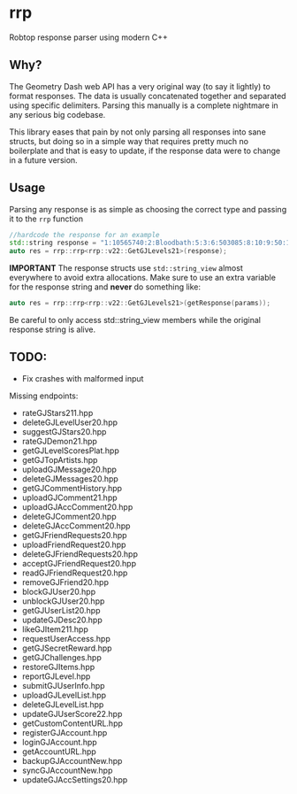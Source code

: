 # rrp

Robtop response parser using modern C++

## Why?

The Geometry Dash web API has a very original way (to say it lightly) to format responses. The data is usually concatenated together and separated using specific delimiters. Parsing this manually is a complete nightmare in any serious big codebase. 

This library eases that pain by not only parsing all responses into sane structs, but doing so in a simple way that requires pretty much no boilerplate and that is easy to update, if the response data were to change in a future version.

## Usage

Parsing any response is as simple as choosing the correct type and passing it to the `rrp` function
```cpp
//hardcode the response for an example
std::string response = "1:10565740:2:Bloodbath:5:3:6:503085:8:10:9:50:10:90849443:12:0:13:21:14:4285711:17:1:43:6:25::18:10:19:10330:42:0:45:24746:3:V2hvc2UgYmxvb2Qgd2lsbCBiZSBzcGlsdCBpbiB0aGUgQmxvb2RiYXRoPyBXaG8gd2lsbCB0aGUgdmljdG9ycyBiZT8gSG93IG1hbnkgd2lsbCBzdXJ2aXZlPyBHb29kIGx1Y2suLi4=:15:3:30:7679228:31:0:37:0:38:0:39:0:46:1:47:2:35:467339|1:21761387:2:Bloodbath Z:5:1:6:3277407:8:10:9:20:10:10030910:12:0:13:20:14:334046:17:1:43:4:25::18:10:19:17840:42:0:45:0:3:UmVtYWtlIG9mIEJCLCBidXQgU2hvcnRlciBhbmQgbXVjaCBlYXNpZXIgWEQgTW9yZSBvZiBhIGdhbWVwbGF5IGxldmVsISAgSnVzdCBhIGZ1biBlYXN5IGRlbW9uLiBWZXJpZmllZCBCeSBYaW9kYXplciEgRW5qb3kgOkQ=:15:3:30:0:31:0:37:3:38:1:39:10:46:1:47:2:35:223469|1:64968478:2:Bloodbath but no:5:1:6:19747356:8:10:9:50:10:2778887:12:0:13:21:14:171471:17::43:6:25::18:8:19:24992:42:0:45:23233:3:Qmxvb2RiYXRoLCBJdCdzIG5vdCBldmVuIHRoaXM=:15:3:30:0:31:0:37:0:38:1:39:8:46:1:47:2:35:706340|1:75795864:2:Bloodbath:5:3:6:12348083:8:10:9:40:10:473190:12:0:13:22:14:14499:17::43:5:25::18:7:19:25025:42:0:45:55985:3:VGhhbmtzIHRvIGV2ZXJ5b25lIGluIG15IGRpc2NvcmQgc2VydmVyIHRoYXQgY29udHJpYnV0ZWQ=:15:3:30:75393195:31:0:37:0:38:1:39:6:46:1:47:2:35:513064#503085:Riot:37415|3277407:Zyzyx:88354|12348083:KNOEPPEL:3009121|19747356:Texic:6152129#1~|~223469~|~2~|~ParagonX9 - HyperioxX~|~3~|~31~|~4~|~ParagonX9~|~5~|~3.77~|~6~|~~|~10~|~http%3A%2F%2Faudio.ngfiles.com%2F223000%2F223469_ParagonX9___HyperioxX.mp3~|~7~|~~|~8~|~1~:~1~|~467339~|~2~|~At the Speed of Light~|~3~|~52~|~4~|~Dimrain47~|~5~|~9.56~|~6~|~~|~10~|~https%3A%2F%2Fgeometrydashcontent.b-cdn.net%2Fsongs%2F467339.mp3~|~7~|~~|~8~|~1~:~1~|~513064~|~2~|~EnV - Uprise~|~3~|~149~|~4~|~Envy~|~5~|~8.71~|~6~|~~|~10~|~http%3A%2F%2Faudio.ngfiles.com%2F513000%2F513064_EnV---Uprise.mp3~|~7~|~UCaRqE7rKwJl1BvMRU4FFVJQ~|~8~|~1~:~1~|~706340~|~2~|~-At the Speed of Light- (8 bit Remix)~|~3~|~46724~|~4~|~ThaPredator~|~5~|~4.78~|~6~|~~|~10~|~http%3A%2F%2Faudio.ngfiles.com%2F706000%2F706340_-At-the-Speed-of-Light--8-.mp3~|~7~|~~|~8~|~1#4:0:10#1664b8bb919b0822a4408752c37a9fb5f651f813";
auto res = rrp::rrp<rrp::v22::GetGJLevels21>(response);
```

**IMPORTANT**
The response structs use `std::string_view` almost everywhere to avoid extra allocations.
Make sure to use an extra variable for the response string and **never** do something like:
```cpp
auto res = rrp::rrp<rrp::v22::GetGJLevels21>(getResponse(params));
```

Be careful to only access std::string_view members while the original response string is alive.

## TODO:

- Fix crashes with malformed input


Missing endpoints:

- rateGJStars211.hpp
- deleteGJLevelUser20.hpp
- suggestGJStars20.hpp
- rateGJDemon21.hpp
- getGJLevelScoresPlat.hpp
- getGJTopArtists.hpp
- uploadGJMessage20.hpp
- deleteGJMessages20.hpp
- getGJCommentHistory.hpp
- uploadGJComment21.hpp
- uploadGJAccComment20.hpp
- deleteGJComment20.hpp
- deleteGJAccComment20.hpp
- getGJFriendRequests20.hpp
- uploadFriendRequest20.hpp
- deleteGJFriendRequests20.hpp
- acceptGJFriendRequest20.hpp
- readGJFriendRequest20.hpp
- removeGJFriend20.hpp
- blockGJUser20.hpp
- unblockGJUser20.hpp
- getGJUserList20.hpp
- updateGJDesc20.hpp
- likeGJItem211.hpp
- requestUserAccess.hpp
- getGJSecretReward.hpp
- getGJChallenges.hpp
- restoreGJItems.hpp
- reportGJLevel.hpp
- submitGJUserInfo.hpp
- uploadGJLevelList.hpp
- deleteGJLevelList.hpp
- updateGJUserScore22.hpp
- getCustomContentURL.hpp
- registerGJAccount.hpp
- loginGJAccount.hpp
- getAccountURL.hpp
- backupGJAccountNew.hpp
- syncGJAccountNew.hpp
- updateGJAccSettings20.hpp